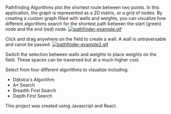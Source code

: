 Pathfinding Algorithms plot the shortest route between two points. In this application, the graph is represented as a 2D matrix, or a grid of nodes. By creating a custom graph filled with walls and weights, you can visualize how different algorithms search for the shortest path between the start (green) node and the end (red) node.
[![pathfinder-example.gif](https://s6.gifyu.com/images/pathfinder-example.gif)](https://gifyu.com/image/lh6Y)

Click and drag anywhere on the field to create a wall. A wall is untraversable and canot be passed. 
[![pathfinder-example2.gif](https://s6.gifyu.com/images/pathfinder-example2.gif)](https://gifyu.com/image/lh4F)

Switch the selection between walls and weights to place weights on the field. These spaces can be traversed but at a much higher cost.

Select from four different algorithms to visualize including:
  * Dijkstra's Algorithm
  * A* Search
  * Breadth First Search
  * Depth First Search

This project was created using Javascript and React.
